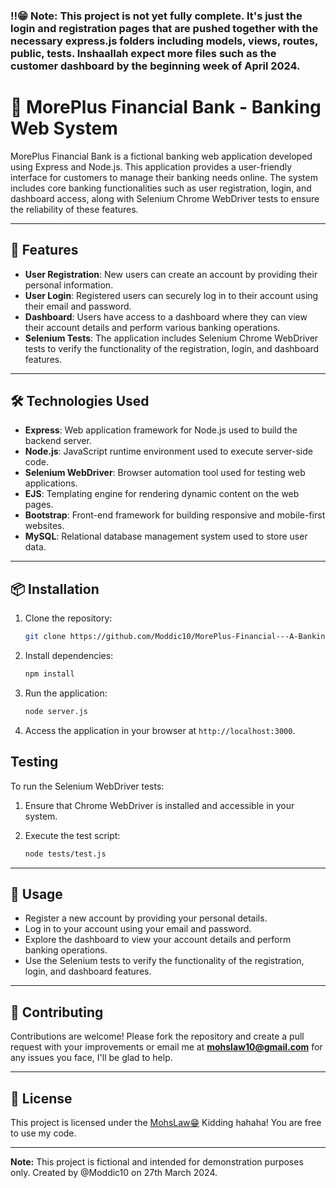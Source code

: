### ‼️😁 Note: This project is not yet fully complete. It's just the login and registration pages that are pushed together with the necessary express.js folders including models, views, routes, public, tests. Inshaallah expect more files such as the customer dashboard by the beginning week of April 2024.

# 🏦 MorePlus Financial Bank - Banking Web System

MorePlus Financial Bank is a fictional banking web application developed using Express and Node.js. This application provides a user-friendly interface for customers to manage their banking needs online. The system includes core banking functionalities such as user registration, login, and dashboard access, along with Selenium Chrome WebDriver tests to ensure the reliability of these features.

---

## 🚀 Features

- **User Registration**: New users can create an account by providing their personal information.
- **User Login**: Registered users can securely log in to their account using their email and password.
- **Dashboard**: Users have access to a dashboard where they can view their account details and perform various banking operations.
- **Selenium Tests**: The application includes Selenium Chrome WebDriver tests to verify the functionality of the registration, login, and dashboard features.

---

## 🛠️ Technologies Used

- **Express**: Web application framework for Node.js used to build the backend server.
- **Node.js**: JavaScript runtime environment used to execute server-side code.
- **Selenium WebDriver**: Browser automation tool used for testing web applications.
- **EJS**: Templating engine for rendering dynamic content on the web pages.
- **Bootstrap**: Front-end framework for building responsive and mobile-first websites.
- **MySQL**: Relational database management system used to store user data.

---

## 📦 Installation

1. Clone the repository:

   ```bash
   git clone https://github.com/Moddic10/MorePlus-Financial---A-Banking-Web-System.git>
   ```

2. Install dependencies:

   ```bash
   npm install
   ```

3. Run the application:

   ```bash
   node server.js
   ```

4. Access the application in your browser at `http://localhost:3000`.

## Testing

To run the Selenium WebDriver tests:

1. Ensure that Chrome WebDriver is installed and accessible in your system.
2. Execute the test script:

   ```bash
   node tests/test.js
   ```

---

## 🌟 Usage

- Register a new account by providing your personal details.
- Log in to your account using your email and password.
- Explore the dashboard to view your account details and perform banking operations.
- Use the Selenium tests to verify the functionality of the registration, login, and dashboard features.

---

## 🤝 Contributing

Contributions are welcome! Please fork the repository and create a pull request with your improvements or email me at <span style="color: #2ecc71; font-weight: bold;">mohslaw10@gmail.com</span> for any issues you face, I'll be glad to help.

---

## 📝 License
This project is licensed under the [MohsLaw😁](LICENSE) Kidding hahaha! You are free to use my code.

---

**Note:** This project is fictional and intended for demonstration purposes only. Created by @Moddic10 on 27th March 2024.
